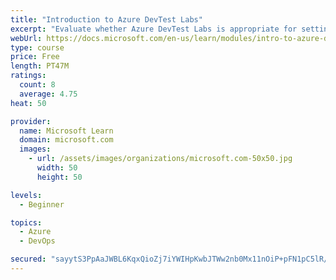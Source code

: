 ```yaml
---
title: "Introduction to Azure DevTest Labs"
excerpt: "Evaluate whether Azure DevTest Labs is appropriate for setting up virtual machine environments for your team."
webUrl: https://docs.microsoft.com/en-us/learn/modules/intro-to-azure-devtest-labs/
type: course
price: Free
length: PT47M
ratings:
  count: 8
  average: 4.75
heat: 50

provider:
  name: Microsoft Learn
  domain: microsoft.com
  images:
    - url: /assets/images/organizations/microsoft.com-50x50.jpg
      width: 50
      height: 50

levels:
  - Beginner

topics:
  - Azure
  - DevOps

secured: "sayytS3PpAaJWBL6KqxQioZj7iYWIHpKwbJTWw2nb0Mx11nOiP+pFN1pC5lR/FfFDBsNRS+pujYlw17SPa7cBY7qwFg5+TYuCI08Kw2y9QigtP6UroHlEVUBpsHPxVipz/VUkZQLRzdjtfJdBxcpGcymRlT564l00JAVqoswgpfRqiAMKM49aHs/OeJk1IvJGoqAc8Cpo/Up/JVKUqsuW642T/AosYQ7sV7+syg+XUj+Xxpamqz77ZJnTx7Y7WNp1kTxoLbF5sVDybafeWS/qbwwi2EUCHKjUbd5RzeWqSobFunMGMq9ARjENQfwmNSgpZ7nkycfMCqUCP8p1HS1gvom0mGeob/+6Lul8A4XOxIxE27cpnM3UqNnoSc/eWWKQ7tlubkm7mF57oOMfzGvTIq10Ds9spSvjbBWq4pPxVk=;USMCgfoJa14ojsd5P/tqXA=="
---
```


